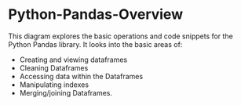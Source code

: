 # Python-Pandas-Overview
This diagram explores the basic operations and code snippets for the Python Pandas library. 
It looks into the basic areas of:
- Creating and viewing dataframes
- Cleaning Dataframes
- Accessing data within the Dataframes
- Manipulating indexes 
- Merging/joining Dataframes. 

